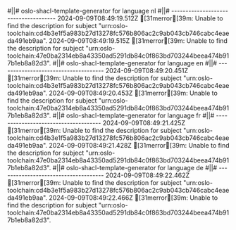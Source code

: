 #||# oslo-shacl-template-generator for language nl
#||# -------------------------------------
2024-09-09T08:49:19.512Z [31merror[39m: Unable to find the description for subject "urn:oslo-toolchain:cd4b3e1f5a983b27d13278fc576b806ac2c9ab043cb746cabc4eaeda491eb9aa".
2024-09-09T08:49:19.515Z [31merror[39m: Unable to find the description for subject "urn:oslo-toolchain:47e0ba2314eb8a43350ad5291db84c0f863bd703244beea474b917b1eb8a82d3".
#||# oslo-shacl-template-generator for language en
#||# -------------------------------------
2024-09-09T08:49:20.451Z [31merror[39m: Unable to find the description for subject "urn:oslo-toolchain:cd4b3e1f5a983b27d13278fc576b806ac2c9ab043cb746cabc4eaeda491eb9aa".
2024-09-09T08:49:20.453Z [31merror[39m: Unable to find the description for subject "urn:oslo-toolchain:47e0ba2314eb8a43350ad5291db84c0f863bd703244beea474b917b1eb8a82d3".
#||# oslo-shacl-template-generator for language fr
#||# -------------------------------------
2024-09-09T08:49:21.425Z [31merror[39m: Unable to find the description for subject "urn:oslo-toolchain:cd4b3e1f5a983b27d13278fc576b806ac2c9ab043cb746cabc4eaeda491eb9aa".
2024-09-09T08:49:21.428Z [31merror[39m: Unable to find the description for subject "urn:oslo-toolchain:47e0ba2314eb8a43350ad5291db84c0f863bd703244beea474b917b1eb8a82d3".
#||# oslo-shacl-template-generator for language de
#||# -------------------------------------
2024-09-09T08:49:22.462Z [31merror[39m: Unable to find the description for subject "urn:oslo-toolchain:cd4b3e1f5a983b27d13278fc576b806ac2c9ab043cb746cabc4eaeda491eb9aa".
2024-09-09T08:49:22.466Z [31merror[39m: Unable to find the description for subject "urn:oslo-toolchain:47e0ba2314eb8a43350ad5291db84c0f863bd703244beea474b917b1eb8a82d3".
